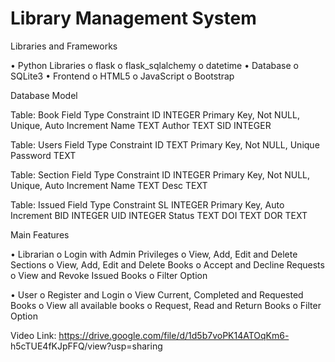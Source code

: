# Library Management System

Libraries and Frameworks

• Python Libraries
o flask
o flask_sqlalchemy
o datetime
• Database
o SQLite3
• Frontend
o HTML5
o JavaScript
o Bootstrap

Database Model

Table: Book
Field Type Constraint
ID INTEGER Primary Key, Not NULL,
Unique, Auto Increment
Name TEXT
Author TEXT
SID INTEGER

Table: Users
Field Type Constraint
ID TEXT Primary Key, Not NULL,
Unique
Password TEXT

Table: Section
Field Type Constraint
ID INTEGER Primary Key, Not NULL,
Unique, Auto Increment
Name TEXT
Desc TEXT

Table: Issued
Field Type Constraint
SL INTEGER Primary Key, Auto Increment
BID INTEGER
UID INTEGER
Status TEXT
DOI TEXT
DOR TEXT

Main Features

• Librarian
o Login with Admin Privileges
o View, Add, Edit and Delete Sections
o View, Add, Edit and Delete Books
o Accept and Decline Requests
o View and Revoke Issued Books
o Filter Option

• User
o Register and Login
o View Current, Completed and Requested Books
o View all available books
o Request, Read and Return Books
o Filter Option

Video Link: https://drive.google.com/file/d/1d5b7voPK14ATOqKm6-
h5cTUE4fKJpFFQ/view?usp=sharing
